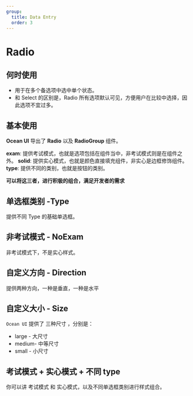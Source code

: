 ```yaml
---
group:
  title: Data Entry
  order: 3
---
```


# Radio

## 何时使用

- 用于在多个备选项中选中单个状态。
- 和 Select 的区别是，Radio 所有选项默认可见，方便用户在比较中选择，因此选项不宜过多。

## 基本使用

**Ocean UI** 导出了 **Radio** 以及 **RadioGroup** 组件。

**exam**: 提供考试模式，也就是选项包括在组件当中，非考试模式则是在组件之外。
**solid**: 提供实心模式，也就是颜色直接填充组件，非实心是边框修饰组件。
**type**: 提供不同的类别，也就是按钮的类别。

**可以将这三者，进行积极的组合，满足开发者的需求**

<code src="./document/basic.tsx"></code>

## 单选框类别 -Type

提供不同 Type 的基础单选框。
<code src="./document/radio.tsx"></code>

## 非考试模式 - NoExam

非考试模式下，不是实心样式。
<code src="./document/exam.tsx"></code>

## 自定义方向 - Direction

提供两种方向，一种是垂直，一种是水平
<code src="./document/direction.tsx"></code>

## 自定义大小 - Size

`Ocean UI` 提供了 三种尺寸 ，分别是：

- large - 大尺寸
- medium- 中等尺寸
- small - 小尺寸

<code src="./document/sizeRadio.tsx"></code>

## 考试模式 + 实心模式 + 不同 type

你可以讲 考试模式 和 实心模式，以及不同单选框类别进行样式组合。

<code src="./document/solid.tsx"></code>
